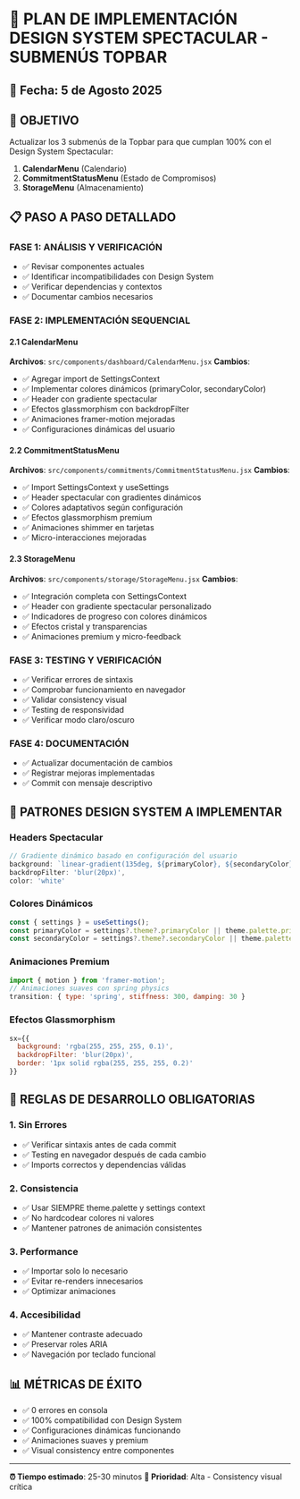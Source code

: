 # 🎨 PLAN DE IMPLEMENTACIÓN DESIGN SYSTEM SPECTACULAR - SUBMENÚS TOPBAR
## 📅 Fecha: 5 de Agosto 2025

## 🎯 **OBJETIVO**
Actualizar los 3 submenús de la Topbar para que cumplan 100% con el Design System Spectacular:
1. **CalendarMenu** (Calendario)
2. **CommitmentStatusMenu** (Estado de Compromisos) 
3. **StorageMenu** (Almacenamiento)

## 📋 **PASO A PASO DETALLADO**

### **FASE 1: ANÁLISIS Y VERIFICACIÓN**
- ✅ Revisar componentes actuales
- ✅ Identificar incompatibilidades con Design System
- ✅ Verificar dependencias y contextos
- ✅ Documentar cambios necesarios

### **FASE 2: IMPLEMENTACIÓN SEQUENCIAL**

#### **2.1 CalendarMenu** 
**Archivos**: `src/components/dashboard/CalendarMenu.jsx`
**Cambios**:
- ✅ Agregar import de SettingsContext
- ✅ Implementar colores dinámicos (primaryColor, secondaryColor)
- ✅ Header con gradiente spectacular
- ✅ Efectos glassmorphism con backdropFilter
- ✅ Animaciones framer-motion mejoradas
- ✅ Configuraciones dinámicas del usuario

#### **2.2 CommitmentStatusMenu**
**Archivos**: `src/components/commitments/CommitmentStatusMenu.jsx`
**Cambios**:
- ✅ Import SettingsContext y useSettings
- ✅ Header spectacular con gradientes dinámicos
- ✅ Colores adaptativos según configuración
- ✅ Efectos glassmorphism premium
- ✅ Animaciones shimmer en tarjetas
- ✅ Micro-interacciones mejoradas

#### **2.3 StorageMenu**
**Archivos**: `src/components/storage/StorageMenu.jsx`
**Cambios**:
- ✅ Integración completa con SettingsContext
- ✅ Header con gradiente spectacular personalizado
- ✅ Indicadores de progreso con colores dinámicos
- ✅ Efectos cristal y transparencias
- ✅ Animaciones premium y micro-feedback

### **FASE 3: TESTING Y VERIFICACIÓN**
- ✅ Verificar errores de sintaxis
- ✅ Comprobar funcionamiento en navegador
- ✅ Validar consistency visual
- ✅ Testing de responsividad
- ✅ Verificar modo claro/oscuro

### **FASE 4: DOCUMENTACIÓN**
- ✅ Actualizar documentación de cambios
- ✅ Registrar mejoras implementadas
- ✅ Commit con mensaje descriptivo

## 🎨 **PATRONES DESIGN SYSTEM A IMPLEMENTAR**

### **Headers Spectacular**
```jsx
// Gradiente dinámico basado en configuración del usuario
background: `linear-gradient(135deg, ${primaryColor}, ${secondaryColor})`,
backdropFilter: 'blur(20px)',
color: 'white'
```

### **Colores Dinámicos**
```jsx
const { settings } = useSettings();
const primaryColor = settings?.theme?.primaryColor || theme.palette.primary.main;
const secondaryColor = settings?.theme?.secondaryColor || theme.palette.secondary.main;
```

### **Animaciones Premium**
```jsx
import { motion } from 'framer-motion';
// Animaciones suaves con spring physics
transition: { type: 'spring', stiffness: 300, damping: 30 }
```

### **Efectos Glassmorphism**
```jsx
sx={{
  background: 'rgba(255, 255, 255, 0.1)',
  backdropFilter: 'blur(20px)',
  border: '1px solid rgba(255, 255, 255, 0.2)'
}}
```

## 🚨 **REGLAS DE DESARROLLO OBLIGATORIAS**

### **1. Sin Errores**
- ✅ Verificar sintaxis antes de cada commit
- ✅ Testing en navegador después de cada cambio
- ✅ Imports correctos y dependencias válidas

### **2. Consistencia**
- ✅ Usar SIEMPRE theme.palette y settings context
- ✅ No hardcodear colores ni valores
- ✅ Mantener patrones de animación consistentes

### **3. Performance**
- ✅ Importar solo lo necesario
- ✅ Evitar re-renders innecesarios
- ✅ Optimizar animaciones

### **4. Accesibilidad**
- ✅ Mantener contraste adecuado
- ✅ Preservar roles ARIA
- ✅ Navegación por teclado funcional

## 📊 **MÉTRICAS DE ÉXITO**
- ✅ 0 errores en consola
- ✅ 100% compatibilidad con Design System
- ✅ Configuraciones dinámicas funcionando
- ✅ Animaciones suaves y premium
- ✅ Visual consistency entre componentes

---
**⏰ Tiempo estimado**: 25-30 minutos
**🎯 Prioridad**: Alta - Consistency visual crítica

